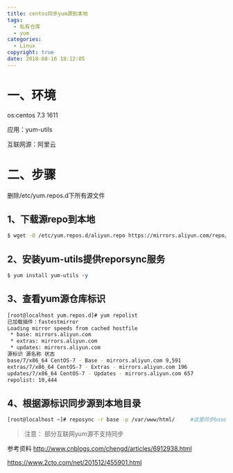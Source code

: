 ```yaml
---
title: centos同步yum源到本地
tags:
  - 私有仓库
  - yum
categories:
  - Linux
copyright: true
date: 2018-08-16 18:12:05
---
```


# 一、环境
<!--more-->
os:centos 7.3 1611

应用：yum-utils

互联网源：阿里云

# 二、步骤

删除/etc/yum.repos.d下所有源文件

## 1、下载源repo到本地

``` bash
$ wget -O /etc/yum.repos.d/aliyun.repo https://mirrors.aliyun.com/repo/Centos-7.repo
```
## 2、安装yum-utils提供reporsync服务

``` stata
$ yum install yum-utils -y
```

## 3、查看yum源仓库标识

``` bash
[root@localhost yum.repos.d]# yum repolist
已加载插件：fastestmirror
Loading mirror speeds from cached hostfile
 * base: mirrors.aliyun.com
 * extras: mirrors.aliyun.com
 * updates: mirrors.aliyun.com
源标识 源名称 状态
base/7/x86_64 CentOS-7 - Base - mirrors.aliyun.com 9,591
extras/7/x86_64 CentOS-7 - Extras - mirrors.aliyun.com 196
updates/7/x86_64 CentOS-7 - Updates - mirrors.aliyun.com 657
repolist: 10,444
```

## 4、根据源标识同步源到本地目录

``` bash
[root@localhost ~]# reposync -r base -p /var/www/html/     #这里同步base目录到本地
```

> 注意： 部分互联网yum源不支持同步

参考资料
http://www.cnblogs.com/chengd/articles/6912938.html

https://www.2cto.com/net/201512/455901.html